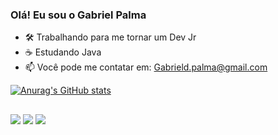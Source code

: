 ### Olá! Eu sou o Gabriel Palma


- 🛠️ Trabalhando para me tornar um Dev Jr
- ☕ Estudando Java
- 📫 Você pode me contatar em: Gabrield.palma@gmail.com

[![Anurag's GitHub stats](https://github-readme-stats.vercel.app/api?username=gabrieldrozdpalma&show_icons=true&theme=chartreuse-dark)](https://github.com/anuraghazra/github-readme-stats)

##

<div>
 <a href = "gabrield.palma@gmail.com"><img src="https://img.shields.io/badge/-Gmail-%23333?style=for-the-badge&logo=gmail&logoColor=white" target="_blank"></a>
  <a href="https://www.instagram.com/gabriel_drozdpalma/" target="_blank"><img src="https://img.shields.io/badge/-Instagram-%23E4405F?style=for-the-badge&logo=instagram&logoColor=white" target="_blank"></a>
  <a href="https://www.linkedin.com/in/gabriel-palma-a217b8260/" target="_blank"><img src="https://img.shields.io/badge/-LinkedIn-%230077B5?style=for-the-badge&logo=linkedin&logoColor=white" target="_blank"></a> 
</div>
          
